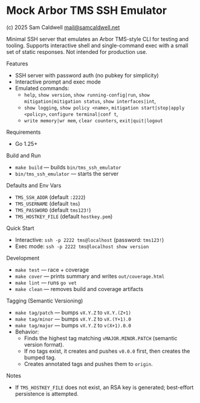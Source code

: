 # Mock Arbor TMS SSH Emulator

(c) 2025 Sam Caldwell <mail@samcaldwell.net>

Minimal SSH server that emulates an Arbor TMS-style CLI for testing and tooling. Supports interactive shell and 
single-command exec with a small set of static responses. Not intended for production use.

Features
- SSH server with password auth (no pubkey for simplicity)
- Interactive prompt and exec mode
- Emulated commands: 
  - `help`, `show version`, `show running-config|run`, `show mitigation|mitigation status`, `show interfaces|int`, 
  - `show logging`, `show policy <name>`, `mitigation start|stop|apply <policy>`, `configure terminal|conf t`, 
  - `write memory|wr mem`, `clear counters`, `exit|quit|logout`

Requirements
- Go 1.25+

Build and Run
- `make build` — builds `bin/tms_ssh_emulator`
- `bin/tms_ssh_emulator` — starts the server

Defaults and Env Vars
- `TMS_SSH_ADDR` (default `:2222`)
- `TMS_USERNAME` (default `tms`)
- `TMS_PASSWORD` (default `tms123!`)
- `TMS_HOSTKEY_FILE` (default `hostkey.pem`)

Quick Start
- Interactive: `ssh -p 2222 tms@localhost` (password: `tms123!`)
- Exec mode: `ssh -p 2222 tms@localhost show version`

Development
- `make test` — race + coverage
- `make cover` — prints summary and writes `out/coverage.html`
- `make lint` — runs `go vet`
- `make clean` — removes build and coverage artifacts

Tagging (Semantic Versioning)
- `make tag/patch` — bumps `vX.Y.Z` to `vX.Y.(Z+1)`
- `make tag/minor` — bumps `vX.Y.Z` to `vX.(Y+1).0`
- `make tag/major` — bumps `vX.Y.Z` to `v(X+1).0.0`
- Behavior:
  - Finds the highest tag matching `vMAJOR.MINOR.PATCH` (semantic version format).
  - If no tags exist, it creates and pushes `v0.0.0` first, then creates the bumped tag.
  - Creates annotated tags and pushes them to `origin`.

Notes
- If `TMS_HOSTKEY_FILE` does not exist, an RSA key is generated; best-effort persistence is attempted.
